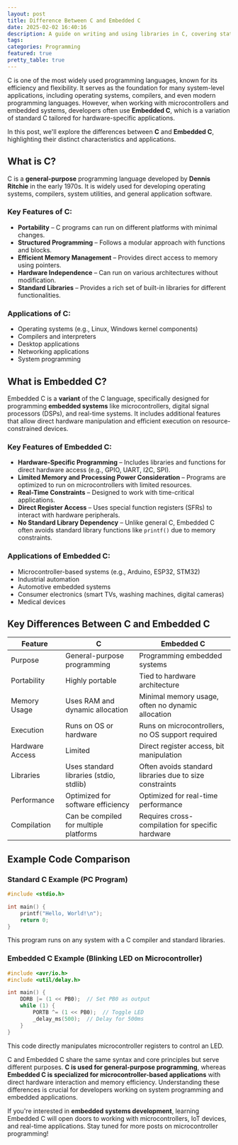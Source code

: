 ```yaml
---
layout: post
title: Difference Between C and Embedded C
date: 2025-02-02 16:40:16
description: A guide on writing and using libraries in C, covering static and dynamic libraries, header file organization, and linking.
tags: 
categories: Programming
featured: true
pretty_table: true
---
```


C is one of the most widely used programming languages, known for its efficiency and flexibility. It serves as the foundation for many system-level applications, including operating systems, compilers, and even modern programming languages. However, when working with microcontrollers and embedded systems, developers often use **Embedded C**, which is a variation of standard C tailored for hardware-specific applications.

In this post, we'll explore the differences between **C** and **Embedded C**, highlighting their distinct characteristics and applications.

## What is C?
C is a **general-purpose** programming language developed by **Dennis Ritchie** in the early 1970s. It is widely used for developing operating systems, compilers, system utilities, and general application software.

### Key Features of C:
- **Portability** – C programs can run on different platforms with minimal changes.
- **Structured Programming** – Follows a modular approach with functions and blocks.
- **Efficient Memory Management** – Provides direct access to memory using pointers.
- **Hardware Independence** – Can run on various architectures without modification.
- **Standard Libraries** – Provides a rich set of built-in libraries for different functionalities.

### Applications of C:
- Operating systems (e.g., Linux, Windows kernel components)
- Compilers and interpreters
- Desktop applications
- Networking applications
- System programming

## What is Embedded C?
Embedded C is a **variant** of the C language, specifically designed for programming **embedded systems** like microcontrollers, digital signal processors (DSPs), and real-time systems. It includes additional features that allow direct hardware manipulation and efficient execution on resource-constrained devices.

### Key Features of Embedded C:
- **Hardware-Specific Programming** – Includes libraries and functions for direct hardware access (e.g., GPIO, UART, I2C, SPI).
- **Limited Memory and Processing Power Consideration** – Programs are optimized to run on microcontrollers with limited resources.
- **Real-Time Constraints** – Designed to work with time-critical applications.
- **Direct Register Access** – Uses special function registers (SFRs) to interact with hardware peripherals.
- **No Standard Library Dependency** – Unlike general C, Embedded C often avoids standard library functions like `printf()` due to memory constraints.

### Applications of Embedded C:
- Microcontroller-based systems (e.g., Arduino, ESP32, STM32)
- Industrial automation
- Automotive embedded systems
- Consumer electronics (smart TVs, washing machines, digital cameras)
- Medical devices

## Key Differences Between C and Embedded C

| Feature         | C | Embedded C |
|---------------|----------------------------|-----------------------------|
| Purpose       | General-purpose programming | Programming embedded systems |
| Portability   | Highly portable | Tied to hardware architecture |
| Memory Usage  | Uses RAM and dynamic allocation | Minimal memory usage, often no dynamic allocation |
| Execution     | Runs on OS or hardware | Runs on microcontrollers, no OS support required |
| Hardware Access | Limited | Direct register access, bit manipulation |
| Libraries     | Uses standard libraries (stdio, stdlib) | Often avoids standard libraries due to size constraints |
| Performance   | Optimized for software efficiency | Optimized for real-time performance |
| Compilation   | Can be compiled for multiple platforms | Requires cross-compilation for specific hardware |

## Example Code Comparison
### Standard C Example (PC Program)
```c
#include <stdio.h>

int main() {
    printf("Hello, World!\n");
    return 0;
}
```
This program runs on any system with a C compiler and standard libraries.

### Embedded C Example (Blinking LED on Microcontroller)
```c
#include <avr/io.h>
#include <util/delay.h>

int main() {
    DDRB |= (1 << PB0);  // Set PB0 as output
    while (1) {
        PORTB ^= (1 << PB0);  // Toggle LED
        _delay_ms(500);  // Delay for 500ms
    }
}
```
This code directly manipulates microcontroller registers to control an LED.

C and Embedded C share the same syntax and core principles but serve different purposes. **C is used for general-purpose programming**, whereas **Embedded C is specialized for microcontroller-based applications** with direct hardware interaction and memory efficiency. Understanding these differences is crucial for developers working on system programming and embedded applications.

If you're interested in **embedded systems development**, learning Embedded C will open doors to working with microcontrollers, IoT devices, and real-time applications. Stay tuned for more posts on microcontroller programming!



